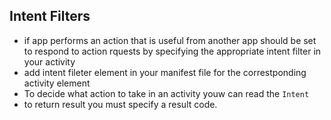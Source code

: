 ## Intent Filters
- if app performs an action that is useful from another app should be set to respond to action rquests by specifying the appropriate intent filter in your activity
- add intent fileter element in your manifest file for the correstponding activity element
- To decide what action to take in an activity youw can read the `Intent` 
- to return result you must specify a result code. 